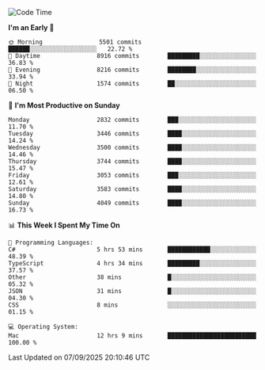 <!--START_SECTION:waka-->
![Code Time](http://img.shields.io/badge/Code%20Time-5%2C343%20hrs-blue)

**I'm an Early 🐤** 

```text
🌞 Morning                5501 commits        ██████░░░░░░░░░░░░░░░░░░░   22.72 % 
🌆 Daytime                8916 commits        █████████░░░░░░░░░░░░░░░░   36.83 % 
🌃 Evening                8216 commits        ████████░░░░░░░░░░░░░░░░░   33.94 % 
🌙 Night                  1574 commits        ██░░░░░░░░░░░░░░░░░░░░░░░   06.50 % 
```
📅 **I'm Most Productive on Sunday** 

```text
Monday                   2832 commits        ███░░░░░░░░░░░░░░░░░░░░░░   11.70 % 
Tuesday                  3446 commits        ████░░░░░░░░░░░░░░░░░░░░░   14.24 % 
Wednesday                3500 commits        ████░░░░░░░░░░░░░░░░░░░░░   14.46 % 
Thursday                 3744 commits        ████░░░░░░░░░░░░░░░░░░░░░   15.47 % 
Friday                   3053 commits        ███░░░░░░░░░░░░░░░░░░░░░░   12.61 % 
Saturday                 3583 commits        ████░░░░░░░░░░░░░░░░░░░░░   14.80 % 
Sunday                   4049 commits        ████░░░░░░░░░░░░░░░░░░░░░   16.73 % 
```


📊 **This Week I Spent My Time On** 

```text
💬 Programming Languages: 
C#                       5 hrs 53 mins       ████████████░░░░░░░░░░░░░   48.39 % 
TypeScript               4 hrs 34 mins       █████████░░░░░░░░░░░░░░░░   37.57 % 
Other                    38 mins             █░░░░░░░░░░░░░░░░░░░░░░░░   05.32 % 
JSON                     31 mins             █░░░░░░░░░░░░░░░░░░░░░░░░   04.30 % 
CSS                      8 mins              ░░░░░░░░░░░░░░░░░░░░░░░░░   01.15 % 

💻 Operating System: 
Mac                      12 hrs 9 mins       █████████████████████████   100.00 % 
```


 Last Updated on 07/09/2025 20:10:46 UTC
<!--END_SECTION:waka-->
